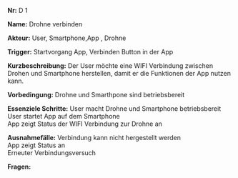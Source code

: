 **Nr:** D 1  

**Name:** Drohne verbinden  

**Akteur:** User, Smartphone,App , Drohne  

**Trigger:** Startvorgang App, Verbinden Button in der App  

**Kurzbeschreibung:** Der User möchte eine WIFI Verbindung zwischen Drohen und Smartphone herstellen,   damit er die Funktionen der App nutzen kann.

**Vorbedingung:** Drohne und Smarthpone sind betriebsbereit  

**Essenziele Schritte:** User macht Drohne und Smartphone betriebsbereit  
User startet App auf dem Smartphone  
App zeigt Status der WIFI Verbindung zur Drohne an  

**Ausnahmefälle:** Verbindung kann nicht hergestellt werden  
App zeigt Status an  
Erneuter Verbindungsversuch  

**Fragen:**  


